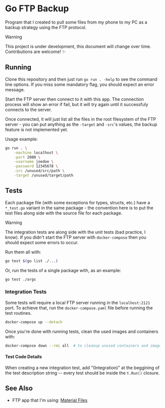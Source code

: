 # Go FTP Backup

Program that I created to pull some files from my phone to my PC as a backup
strategy using the FTP protocol.

> [!WARNING]
> This project is under development, this document will change over time.
> Contributions are welcome! :sparkles:


## Running

Clone this repository and then just run `go run . -help` to see the command
line options. If you miss some mandatory flag, you should expect an error
message.

Start the FTP server then connect to it with this app. The connection process
will show an error if fail, but it will try again until it successfuly
connects to the server.

Once connected, it will just list all the files in the root filesystem of the
FTP server - you can put anything as the `-target` and `-src`'s values, the
backup feature is not implemented yet.

Usage example:

```bash
go run . \
    -machine localhost \
    -port 2000 \
    -username joedoe \
    -password 12345678 \
    -src /unused/src/path \
    -target /unused/target/path
```


## Tests

Each package file (with some exceptions for types, structs, etc.) have a
`*_test.go` variant in the same package - the convention here is to put the
test files along side with the source file for each package.

> [!WARNING]
> The integration tests are along side with the unit tests (bad practice, I
> know). If you didn't start the FTP server with `docker-compose` then you
> should expect some errors to occur.

Run them all with:

```bash
go test $(go list ./...)
```

Or, run the tests of a single package with, as an example:

```bash
go test ./args
```

### Integration Tests

Some tests will require a local FTP server running in the `localhost:2121`
port. To achieve that, run the `docker-compose.yaml` file before running the
test routines.

```bash
docker-compose up --detach
```

Once you're done with running tests, clean the used images and containers with:

```bash
docker-compose down --rmi all  # to cleanup unused containers and images
```

#### Test Code Details

When creating a new integration test, add "(Integration)" at the beggining of
the test description string -- every test should be inside the `t.Run()`
closure.


## See Also

*   FTP app that I'm using: [Material Files](https://github.com/zhanghai/MaterialFiles)
